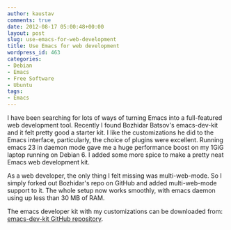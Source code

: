 ```yaml
---
author: kaustav
comments: true
date: 2012-08-17 05:00:48+00:00
layout: post
slug: use-emacs-for-web-development
title: Use Emacs for web development
wordpress_id: 463
categories:
- Debian
- Emacs
- Free Software
- Ubuntu
tags:
- Emacs
---
```


I have been searching for lots of ways of turning Emacs into a
full-featured web development tool. Recently I found Bozhidar Batsov's
emacs-dev-kit and it felt pretty good a starter kit. I like the
customizations he did to the Emacs interface, particularly, the choice
of plugins were excellent. Running emacs 23 in daemon mode gave me a huge
performance boost on my 1GiG laptop running on Debian 6. I added some more spice to make a pretty neat Emacs web development kit.

As a web developer, the only thing I felt missing was multi-web-mode. So I simply
forked out Bozhidar's repo on GitHub and added multi-web-mode support to
it. The whole setup now works smoothly, with emacs daemon using up less
than 30 MB of RAM.

The emacs developer kit with my customizations can be downloaded from:
[emacs-dev-kit GitHub repository](https://github.com/kaustavdm/emacs-dev-kit).
